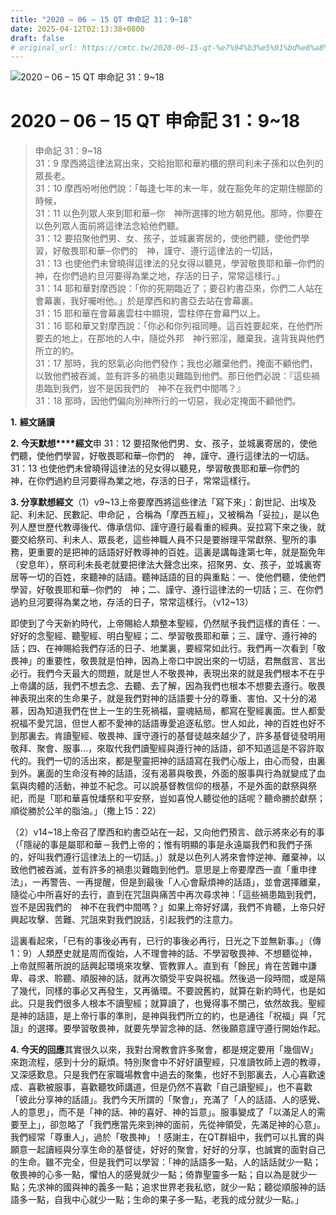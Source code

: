 ```yaml
---
title: "2020 – 06 – 15 QT 申命記 31：9~18"
date: 2025-04-12T02:13:38+0800
draft: false
# original_url: https://cmtc.tw/2020-06-15-qt-%e7%94%b3%e5%91%bd%e8%a8%98-31%ef%bc%9a918
---
```


![2020 – 06 – 15 QT 申命記 31：9\~18](/images/qt.jpg   "2020 – 06 – 15 QT 申命記 31：9\~18")

# 2020 – 06 – 15 QT 申命記 31：9\~18

> 申命記 31：9\~18  
> 31：9 摩西將這律法寫出來，交給抬耶和華約櫃的祭司利未子孫和以色列的眾長老。  
> 31：10 摩西吩咐他們說：「每逢七年的末一年，就在豁免年的定期住棚節的時候，  
> 31：11 以色列眾人來到耶和華─你　神所選擇的地方朝見他。那時，你要在以色列眾人面前將這律法念給他們聽。  
> 31：12 要招聚他們男、女、孩子，並城裏寄居的，使他們聽，使他們學習，好敬畏耶和華─你們的　神，謹守、遵行這律法的一切話，  
> 31：13 也使他們未曾曉得這律法的兒女得以聽見，學習敬畏耶和華─你們的　神，在你們過約旦河要得為業之地，存活的日子，常常這樣行。」  
> 31：14 耶和華對摩西說：「你的死期臨近了；要召約書亞來，你們二人站在會幕裏，我好囑咐他。」於是摩西和約書亞去站在會幕裏。  
> 31：15 耶和華在會幕裏雲柱中顯現，雲柱停在會幕門以上。  
> 31：16 耶和華又對摩西說：「你必和你列祖同睡。這百姓要起來，在他們所要去的地上，在那地的人中，隨從外邦　神行邪淫，離棄我，違背我與他們所立的約。  
> 31：17 那時，我的怒氣必向他們發作；我也必離棄他們，掩面不顧他們，以致他們被吞滅，並有許多的禍患災難臨到他們。那日他們必說：『這些禍患臨到我們，豈不是因我們的　神不在我們中間嗎？』  
> 31：18 那時，因他們偏向別神所行的一切惡，我必定掩面不顧他們。

**1.** **經文誦讀**

**2. 今天默想****經文**申 31：12 要招聚他們男、女、孩子，並城裏寄居的，使他們聽，使他們學習，好敬畏耶和華─你們的　神，謹守、遵行這律法的一切話。  
31：13 也使他們未曾曉得這律法的兒女得以聽見，學習敬畏耶和華─你們的　神，在你們過約旦河要得為業之地，存活的日子，常常這樣行。

**3. 分享默想經文**（1）v9\~13上帝要摩西將這些律法「寫下來」：創世記、出埃及記、利未記、民數記、申命記 ，合稱為「摩西五經」，又被稱為「妥拉」，是以色列人歷世歷代教導後代、傳承信仰、謹守遵行最看重的經典。妥拉寫下來之後，就要交給祭司、利未人、眾長老，這些神職人員不只是要辦理平常獻祭、聖所的事務，更重要的是把神的話語好好教導神的百姓。這裏是講每逢第七年，就是豁免年（安息年），祭司利未長老就要把律法大聲念出來，招聚男、女、孩子，並城裏寄居等一切的百姓，來聽神的話語。聽神話語的目的與重點：一、使他們聽，使他們學習，好敬畏耶和華─你們的　神；二、謹守、遵行這律法的一切話；三、在你們過約旦河要得為業之地，存活的日子，常常這樣行。（v12\~13）

即使到了今天新約時代，上帝賜給人類整本聖經，仍然賦予我們這樣的責任：一、好好的念聖經、聽聖經、明白聖經；二、學習敬畏耶和華；三、謹守、遵行神的話；四、在神賜給我們存活的日子、地業裏，要經常如此行。我們再一次看到「敬畏神」的重要性，敬畏就是怕神，因為上帝口中說出來的一切話，君無戲言、言出必行。我們今天最大的問題，就是世人不敬畏神，表現出來的就是我們根本不在乎上帝講的話，我們不想去念、去聽、去了解，因為我們也根本不想要去遵行。敬畏神表現出來的生命果子，就是我們對神的話語要十分的尊重、害怕、又十分的渴慕，因為知道我們在世上一生的生死禍福，靈魂結局，都寫在聖經裏面。世人都愛祝福不愛咒詛，但世人都不愛神的話語專愛追逐私慾。世人如此，神的百姓也好不到那裏去。肯讀聖經、敬畏神、謹守遵行的基督徒越來越少了，許多基督徒發明用敬拜、聚會、服事…，來取代我們讀聖經與遵行神的話語，卻不知道這是不容許取代的。我們一切的活出來，都是聖靈把神的話語寫在我們心版上，由心而發，由裏到外。裏面的生命沒有神的話語，沒有渴慕與敬畏，外面的服事與行為就變成了血氣與肉體的活動，神並不紀念。可以說基督教信仰的根基，不是外面的獻祭與祭祀，而是「耶和華喜悅燔祭和平安祭，豈如喜悅人聽從他的話呢？聽命勝於獻祭；順從勝於公羊的脂油。」（撒上15：22）

（2）v14\~18上帝召了摩西和約書亞站在一起，又向他們預言、啟示將來必有的事（「隱祕的事是屬耶和華－我們上帝的；惟有明顯的事是永遠屬我們和我們子孫的，好叫我們遵行這律法上的一切話。」）就是以色列人將來會悖逆神、離棄神，以致他們被吞滅，並有許多的禍患災難臨到他們。意思是上帝要摩西一直「重申律法」，一再警告、一再提醒，但是到最後「人心會厭煩神的話語」，並會選擇離棄，隨從心中所喜好的去行，直到在咒詛與痛苦中再次尋求神：「這些禍患臨到我們，豈不是因我們的　神不在我們中間嗎？」如果上帝好好講，我們不肯聽，上帝只好興起攻擊、苦難、咒詛來對我們說話，引起我們的注意力。

這裏看起來，「已有的事後必再有，已行的事後必再行，日光之下並無新事。」（傳1：9）人類歷史就是周而復始，人不理會神的話、不學習敬畏神、不想聽從神，上帝就照著所說的話興起環境來攻擊、管教罪人。直到有「餘民」肯在苦難中謙卑、尋求、聆聽、順服神的話，就再次領受平安與祝福。然後過一段時間，或是隔了幾代，同樣的事必又再發生，又再循環。不要說舊約，就算在新約時代，也是如此。只是我們很多人根本不讀聖經；就算讀了，也覺得事不關己，依然故我。聖經是神的話語，是上帝行事的準則，是神與我們所立的約，也是通往「祝福」與「咒詛」的選擇。要學習敬畏神，就要先學習念神的話、然後願意謹守遵行開始作起。

**4. 今天的回應**其實很久以來，我對台灣教會許多聚會，都是規定要用「幾個W」來跑流程，感到十分的厭煩。特別聚會中不好好讀聖經，只准讀牧師上週的教導，又深感歎息。只是我們在家職場教會中過去的聚集，也好不到那裏去，人心喜歡速成、喜歡被服事，喜歡聽牧師講道，但是仍然不喜歡「自己讀聖經」，也不喜歡「彼此分享神的話語」。我們今天所謂的「聚會」，充滿了「人的話語、人的感覺、人的意思」，而不是「神的話、神的喜好、神的旨意」。服事變成了「以滿足人的需要至上」，卻忽略了「我們應當先來到神的面前，先從神領受，先滿足神的心意」。我們經常「尊重人」，過於「敬畏神」！感謝主，在QT群組中，我們可以扎實的與願意一起讀經與分享生命的基督徒，好好的聚會，好好的分享，也誠實的面對自己的生命。雖不完全，但是我們可以學習：「神的話語多一點，人的話話就少一點；敬畏神的心多一點，懼怕人的感覺就少一點；倚靠聖靈多一點；自以為是就少一點；先求神的國與神的義多一點；追求世界老我私慾，就少一點；聽從順服神的話語多一點，自我中心就少一點；生命的果子多一點，老我的成分就少一點。」
